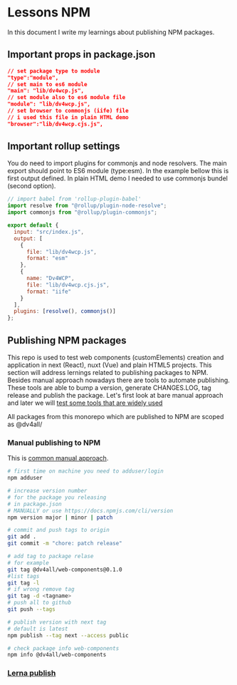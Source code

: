 # Lessons NPM

In this document I write my learnings about publishing NPM packages.

## Important props in package.json

```json
// set package type to module
"type":"module",
// set main to es6 module
"main": "lib/dv4wcp.js",
// set module also to es6 module file
"module": "lib/dv4wcp.js",
// set browser to commonjs (iife) file
// i used this file in plain HTML demo
"browser":"lib/dv4wcp.cjs.js",
```

## Important rollup settings

You do need to import plugins for commonjs and node resolvers. The main export should point to ES6 module (type:esm). In the example bellow this is first output defined.
In plain HTML demo I needed to use commonjs bundel (second option).

```javascript
// import babel from 'rollup-plugin-babel'
import resolve from "@rollup/plugin-node-resolve";
import commonjs from "@rollup/plugin-commonjs";

export default {
  input: "src/index.js",
  output: [
    {
      file: "lib/dv4wcp.js",
      format: "esm"
    },
    {
      name: "Dv4WCP",
      file: "lib/dv4wcp.cjs.js",
      format: "iife"
    }
  ],
  plugins: [resolve(), commonjs()]
};
```

## Publishing NPM packages

This repo is used to test web components (customElements) creation and application in next (React), nuxt (Vue) and plain HTML5 projects. This section will address lernings related to publishing packages to NPM. Besides manual approach nowadays there are tools to automate publishing. These tools are able to bump a version, generate CHANGES.LOG, tag release and publish the package. Let's first look at bare manual approach and later we will [test some tools that are widely used](https://www.npmtrends.com/release-it-vs-semantic-release-vs-standard-version-vs-np-vs-conventional-changelog)

All packages from this monorepo which are published to NPM are scoped as @dv4all/

### Manual publishing to NPM

This is [common manual approach](https://www.youtube.com/watch?v=1BCY90aqGe4&t=618s).

```bash
# first time on machine you need to adduser/login
npm adduser

# increase version number
# for the package you releasing
# in package.json
# MANUALLY or use https://docs.npmjs.com/cli/version
npm version major | minor | patch

# commit and push tags to origin
git add .
git commit -m "chore: patch release"

# add tag to package relase
# for example
git tag @dv4all/web-components@0.1.0
#list tags
git tag -l
# if wrong remove tag
git tag -d <tagname>
# push all to github
git push --tags

# publish version with next tag
# default is latest
npm publish --tag next --access public

# check package info web-components
npm info @dv4all/web-components

```

### [Lerna publish](https://github.com/lerna/lerna/tree/master/commands/publish#readme)
